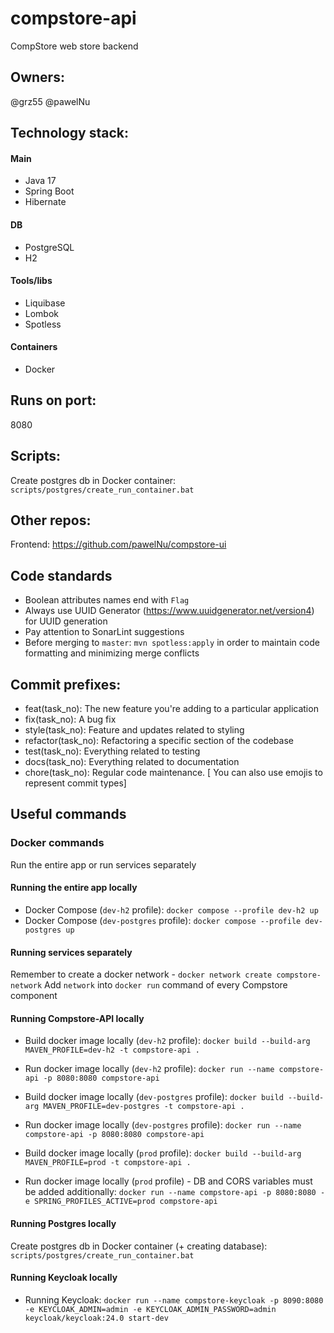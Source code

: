 # compstore-api
CompStore web store backend

## Owners:
@grz55
@pawelNu

## Technology stack:

#### Main
- Java 17
- Spring Boot
- Hibernate

#### DB
- PostgreSQL
- H2

#### Tools/libs
- Liquibase
- Lombok
- Spotless

#### Containers
- Docker

## Runs on port:
8080

## Scripts:
Create postgres db in Docker container: `scripts/postgres/create_run_container.bat`

## Other repos:

Frontend: https://github.com/pawelNu/compstore-ui

## Code standards

- Boolean attributes names end with `Flag`
- Always use UUID Generator (https://www.uuidgenerator.net/version4) for UUID generation
- Pay attention to SonarLint suggestions
- Before merging to `master`: `mvn spotless:apply` in order to maintain code formatting and minimizing merge conflicts

## Commit prefixes:

- feat(task_no): The new feature you're adding to a particular application
- fix(task_no): A bug fix
- style(task_no): Feature and updates related to styling
- refactor(task_no): Refactoring a specific section of the codebase
- test(task_no): Everything related to testing
- docs(task_no): Everything related to documentation
- chore(task_no): Regular code maintenance. [ You can also use emojis to represent commit types]

## Useful commands

### Docker commands

Run the entire app or run services separately

#### Running the entire app locally

- Docker Compose (`dev-h2` profile): `docker compose --profile dev-h2 up`
- Docker Compose (`dev-postgres` profile): `docker compose --profile dev-postgres up`

#### Running services separately

Remember to create a docker network - `docker network create compstore-network`
Add `network` into `docker run` command of every Compstore component

#### Running Compstore-API locally

- Build docker image locally (`dev-h2` profile): `docker build --build-arg MAVEN_PROFILE=dev-h2 -t compstore-api .`
- Run docker image locally (`dev-h2` profile): `docker run --name compstore-api -p 8080:8080 compstore-api`

- Build docker image locally (`dev-postgres` profile): `docker build --build-arg MAVEN_PROFILE=dev-postgres -t compstore-api .`
- Run docker image locally (`dev-postgres` profile): `docker run --name compstore-api -p 8080:8080 compstore-api`

- Build docker image locally (`prod` profile): `docker build --build-arg MAVEN_PROFILE=prod -t compstore-api .`
- Run docker image locally (`prod` profile) - DB and CORS variables must be added additionally: `docker run --name compstore-api -p 8080:8080 -e SPRING_PROFILES_ACTIVE=prod compstore-api`

#### Running Postgres locally

Create postgres db in Docker container (+ creating database): `scripts/postgres/create_run_container.bat`

#### Running Keycloak locally

- Running Keycloak: `docker run --name compstore-keycloak -p 8090:8080 -e KEYCLOAK_ADMIN=admin -e KEYCLOAK_ADMIN_PASSWORD=admin keycloak/keycloak:24.0 start-dev`